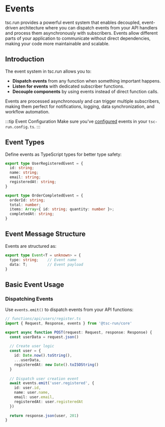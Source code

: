 # Events

tsc.run provides a powerful event system that enables decoupled, event-driven architecture where you can dispatch events from your API handlers and process them asynchronously with subscribers. Events allow different parts of your application to communicate without direct dependencies, making your code more maintainable and scalable.

## Introduction

The event system in tsc.run allows you to:

- **Dispatch events** from any function when something important happens.
- **Listen for events** with dedicated subscriber functions.
- **Decouple components** by using events instead of direct function calls.

Events are processed asynchronously and can trigger multiple subscribers, making them perfect for notifications, logging, data synchronization, and workflow automation.

:::tip Event Configuration
Make sure you've [configured](/master/configuration#events) events in your `tsc-run.config.ts`.
:::

## Event Types

Define events as TypeScript types for better type safety:

```typescript
export type UserRegisteredEvent = {
  id: string;
  name: string;
  email: string;
  registeredAt: string;
}

export type OrderCompletedEvent = {
  orderId: string;
  total: number;
  items: Array<{ id: string; quantity: number }>;
  completedAt: string;
}
```

## Event Message Structure

Events are structured as:

```typescript
export type Event<T = unknown> = {
  type: string;    // Event name
  data: T;         // Event payload
}
```

## Basic Event Usage

### Dispatching Events

Use `events.emit()` to dispatch events from your API functions:

```typescript
// functions/api/users/register.ts
import { Request, Response, events } from '@tsc-run/core'

export async function POST(request: Request, response: Response) {
  const userData = request.json()
  
  // Create user logic
  const user = {
    id: Date.now().toString(),
    ...userData,
    registeredAt: new Date().toISOString()
  }
  
  // Dispatch user creation event
  await events.emit('user.registered', {
    id: user.id,
    name: user.name,
    email: user.email,
    registeredAt: user.registeredAt
  })
  
  return response.json(user, 201)
}
```
